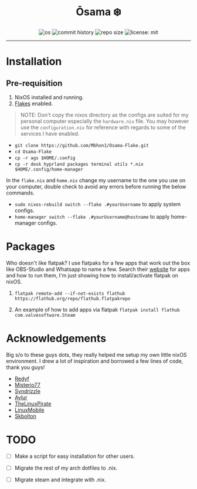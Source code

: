<h1 align="center">Ōsama ❄️</h1>
<p align="center">
<a>
<img alt="os" src="https://img.shields.io/badge/build-hyprland-blue?style=for-the-badge&logo=nixos&label=NixOS&labelColor=%23fff&color=%20%237EBAE4
">
</a>
<a>
<img alt="commit history" src="https://img.shields.io/github/last-commit/Mbhon1/Osama-Flake?style=for-the-badge&logo=git&label=Commit%3F&labelColor=%23ebdbb2&color=%23F05032
">
</a>
<a>
<img alt="repo size" src="https://img.shields.io/github/repo-size/Mbhon1/Osama-Flake?style=for-the-badge&logo=docusign&label=Size&labelColor=%23698d6a&color=%23FFCC22
">
</a>
<a>
<img alt="license: mit" src="https://img.shields.io/github/license/mbhon1/osama-flake?style=for-the-badge
">
</a>
</p>

---

# Installation

## Pre-requisition

1. NixOS installed and running.
2. [Flakes](https://nixos.wiki/wiki/Flakes) enabled.

> NOTE: Don't copy the nixos directory as the configs are suited for my personal computer especially the `hardware.nix` file. You may however use the `configuration.nix` for reference with regards to some of the services I have enabled.

- `git clone https://github.com/Mbhon1/Osama-Flake.git`
- `cd Osama-Flake`
- `cp -r ags $HOME/.config`
- `cp -r desk hyprland packages terminal utils *.nix $HOME/.config/home-manager`

In the `flake.nix` and `home.nix` change my username to the one you use on your computer, double check to avoid any errors before running the below commands.

- `sudo nixos-rebuild switch --flake .#yourUsername` to apply system configs.
- `home-manager switch --flake .#yourUsername@hostname` to apply home-manager configs.

# Packages

Who doesn't like flatpak? I use flatpaks for a few apps that work out the box like OBS-Studio and Whatsapp to name a few. Search their [website](https://flathub.org) for apps and how to run them, I'm just showing how to install/activate flatpak on nixOS.

1. `flatpak remote-add --if-not-exists flathub https://flathub.org/repo/flathub.flatpakrepo`

2. An example of how to add  apps via flatpak `flatpak install flathub com.valvesoftware.Steam`

# Acknowledgements

Big s/o to these guys dots, they really helped me setup my own little nixOS environment. I drew a lot of inspiration and borrowed a few lines of code, thank you guys!

- [Redyf](https://github.com/Redyf/nixdots)
- [Misterio77](https://github.com/Misterio77/nix-starter-configs.git) 
- [Syndrizzle](https://github.com/syndrizzle/hotfiles) 
- [Aylur](https://github.com/aylur/dotfiles) 
- [TheLinuxPirate](https://github.com/thelinuxpirate/dotfiles.git)
- [LinuxMobile](https://github.com/linuxmobile/kaku.git)
- [Skbolton](https://github.com/skbolton/nix-dotfiles.git)

# TODO

- [ ] Make a script for easy installation for other users.

- [ ] Migrate the rest of my arch dotfiles to .nix.

- [ ] Migrate steam and integrate with .nix.
